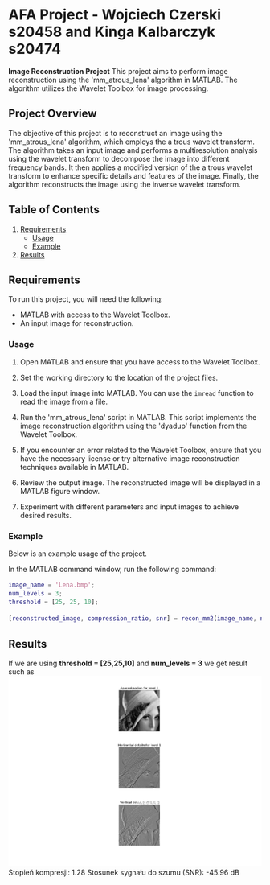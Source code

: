 # AFA Project - Wojciech Czerski s20458 and Kinga Kalbarczyk s20474
**Image Reconstruction Project**
This project aims to perform image reconstruction using the 'mm_atrous_lena' algorithm in MATLAB. The algorithm utilizes the Wavelet Toolbox for image processing.

## Project Overview

The objective of this project is to reconstruct an image using the 'mm_atrous_lena' algorithm, which employs the a trous wavelet transform. The algorithm takes an input image and performs a multiresolution analysis using the wavelet transform to decompose the image into different frequency bands. It then applies a modified version of the a trous wavelet transform to enhance specific details and features of the image. Finally, the algorithm reconstructs the image using the inverse wavelet transform.

## Table of Contents
1. [Requirements](#requirements)
	- [Usage](#usage)
	- [Example](#example)
2. [Results](#results)

## Requirements
To run this project, you will need the following:

- MATLAB with access to the Wavelet Toolbox.
- An input image for reconstruction.

### Usage

1. Open MATLAB and ensure that you have access to the Wavelet Toolbox.

2. Set the working directory to the location of the project files.

3. Load the input image into MATLAB. You can use the `imread` function to read the image from a file.

4. Run the 'mm_atrous_lena' script in MATLAB. This script implements the image reconstruction algorithm using the 'dyadup' function from the Wavelet Toolbox.

5. If you encounter an error related to the Wavelet Toolbox, ensure that you have the necessary license or try alternative image reconstruction techniques available in MATLAB.

6. Review the output image. The reconstructed image will be displayed in a MATLAB figure window.

7. Experiment with different parameters and input images to achieve desired results.

### Example
Below is an example usage of the project.

In the MATLAB command window, run the following command:
```matlab
image_name = 'Lena.bmp';
num_levels = 3;
threshold = [25, 25, 10];

[reconstructed_image, compression_ratio, snr] = recon_mm2(image_name, num_levels, threshold);
```

## Results

If we are using **threshold = [25,25,10]** and **num_levels = 3** we get result such as
![Figure 1](<results/Figure 1.png> "Figure 1") 
Stopień kompresji: 1.28
Stosunek sygnału do szumu (SNR): -45.96 dB